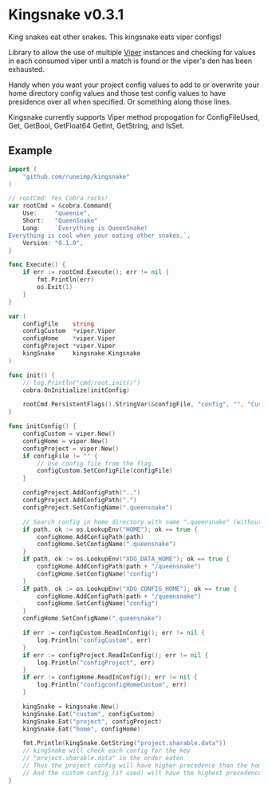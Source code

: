 Kingsnake v0.3.1
================

King snakes eat other snakes. This kingsnake eats viper configs!

Library to allow the use of multiple [Viper][] instances and checking for values in each consumed viper until a match is found or the viper's den has been exhausted.

Handy when you want your project config values to add to or overwrite your home directory config values and those test config values to have presidence over all when specified. Or something along those lines.

Kingsnake currently supports Viper method propogation for ConfigFileUsed, Get, GetBool, GetFloat64 GetInt, GetString, and IsSet.


Example
-------

```go
import (
	"github.com/runeimp/kingsnake"
)

// rootCmd: Yes Cobra rocks!
var rootCmd = &cobra.Command{
	Use:     "queenie",
	Short:   "QueenSnake"
	Long:    `Everything is QueenSnake!
Everything is cool when your eating other snakes.`,
	Version: "0.1.0",
}

func Execute() {
	if err := rootCmd.Execute(); err != nil {
		fmt.Println(err)
		os.Exit(1)
	}
}

var (
	configFile    string
	configCustom  *viper.Viper
	configHome    *viper.Viper
	configProject *viper.Viper
	kingSnake     kingsnake.Kingsnake
)

func init() {
	// log.Println("cmd/root.init()")
	cobra.OnInitialize(initConfig)

	rootCmd.PersistentFlags().StringVar(&configFile, "config", "", "Custom config file. Takes presidence over ./.queensnake.yaml (or ../.queensnake.yaml), and $HOME/.queensnake.yaml)")
}

func initConfig() {
	configCustom = viper.New()
	configHome = viper.New()
	configProject = viper.New()
	if configFile != "" {
		// Use config file from the flag.
		configCustom.SetConfigFile(configFile)
	}

	configProject.AddConfigPath("..")
	configProject.AddConfigPath(".")
	configProject.SetConfigName(".queensnake")

	// Search config in home directory with name ".queensnake" (without extension).
	if path, ok := os.LookupEnv("HOME"); ok == true {
		configHome.AddConfigPath(path)
		configHome.SetConfigName(".queensnake")
	}
	if path, ok := os.LookupEnv("XDG_DATA_HOME"); ok == true {
		configHome.AddConfigPath(path + "/queensnake")
		configHome.SetConfigName("config")
	}
	if path, ok := os.LookupEnv("XDG_CONFIG_HOME"); ok == true {
		configHome.AddConfigPath(path + "/queensnake")
		configHome.SetConfigName("config")
	}
	configHome.SetConfigName(".queensnake")

	if err := configCustom.ReadInConfig(); err != nil {
		log.Println("configCustom", err)
	}
	if err := configProject.ReadInConfig(); err != nil {
		log.Println("configProject", err)
	}
	if err := configHome.ReadInConfig(); err != nil {
		log.Println("configconfigHomeCustom", err)
	}

	kingSnake = kingsnake.New()
	kingSnake.Eat("custom", configCustom)
	kingSnake.Eat("project", configProject)
	kingSnake.Eat("home", configHome)

	fmt.Println(kingSnake.GetString("project.sharable.data"))
	// kingSnake will check each config for the key
	// "project.sharable.data" in the order eaten
	// Thus the project config will have higher precedence than the home config.
	// And the custom config (if used) will have the highest precedence of all.
}
```



[Viper]: https://github.com/spf13/viper




